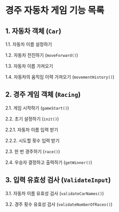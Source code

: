 # 경주 자동차 게임 기능 목록

## 1. 자동차 객체 (`Car`)

1.1. 자동차 이름 설정하기

1.2. 자동차 전진하기 (`moveForward()`)

1.3. 자동차 이름 가져오기

1.4. 자동차의 움직임 이력 가져오기 (`movementHistory()`)

## 2. 경주 게임 객체 (`Racing`)

2.1. 게임 시작하기 (`gameStart()`)

2.2. 초기 설정하기 (`init()`)

2.2.1. 자동차 이름 입력 받기

2.2.2. 시도할 횟수 입력 받기

2.3. 한 번 경주하기 (`race()`)

2.4. 우승자 결정하고 출력하기 (`getWinner()`)

## 3. 입력 유효성 검사 (`ValidateInput`)

3.1. 자동차 이름 유효성 검사 (`validateCarNames()`)

3.2. 경주 횟수 유효성 검사 (`validateNumberOfRaces()`)
